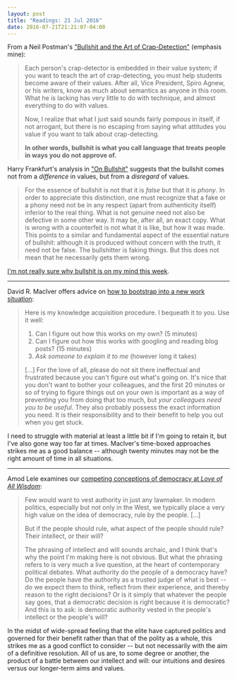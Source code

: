 ```yaml
---
layout: post
title: "Readings: 21 Jul 2016"
date: 2016-07-21T21:21:07-04:00
---
```


From a Neil Postman's ["Bullshit and the Art of Crap-Detection"](https://criticalsnips.wordpress.com/2007/07/22/neil-postman-bullshit-and-the-art-of-crap-detection/ "Bullshit and the Art of Crap-Detection") (emphasis mine):

> Each person's crap-detector is embedded in their value system; if you want to teach the art of crap-detecting, you must help students become aware of their values. After all, Vice President, Spiro Agnew, or his writers, know as much about semantics as anyone in this room. What he is lacking has very little to do with technique, and almost everything to do with values.
>
> Now, I realize that what I just said sounds fairly pompous in itself, if not arrogant, but there is no escaping from saying what attitudes you value if you want to talk about crap-detecting.
>
> **In other words, bullshit is what you call language that treats people in ways you do not approve of.**

Harry Frankfurt's analysis in ["On Bullshit"](http://www.stoa.org.uk/topics/bullshit/pdf/on-bullshit.pdf "On Bullshit") suggests that the bullshit comes not from a _difference_ in values, but from a _disregard_ of values.

> For the essence of bullshit is not that it is _false_ but that it is _phony_. In order to appreciate this distinction, one must recognize that a fake or a phony need not be in any respect (apart from authenticity itself) inferior to the real thing. What is not genuine need not also be defective in some other way. It may be, after all, an exact copy. What is wrong with a counterfeit is not what it is like, but how it was made. This points to a similar and fundamental aspect of the essential nature of bullshit: although it is produced without concern with the truth, it need not be false. The bullshitter is faking things. But this does not mean that he necessarily gets them wrong.

[I'm not really sure why bullshit is on my mind this week](https://en.wikipedia.org/wiki/2016_Republican_National_Convention).

----

David R. MacIver offers advice on [how to bootstrap into a new work situation](http://www.drmaciver.com/2013/08/how-did-you-get-started-so-quickly/ "How to quickly become effective when joining a new company"):

> Here is my knowledge acquisition procedure. I bequeath it to you. Use it well:
> 1. Can I figure out how this works on my own? (5 minutes)
> 2. Can I figure out how this works with googling and reading blog posts? (15 minutes)
> 3. _Ask someone to explain it to me_ (however long it takes)
>
> [...] For the love of all, please do not sit there ineffectual and frustrated because you can't figure out what's going on. It's nice that you don't want to bother your colleagues, and the first 20 minutes or so of trying to figure things out on your own is important as a way of preventing you from doing that too much, but _your colleagues need you to be useful_. They also probably possess the exact information you need. It is their responsibility and to their benefit to help you out when you get stuck.

I need to struggle with material at least a little bit if I'm going to retain it, but I've also gone way too far at times. MacIver's time-boxed approaches strikes me as a good balance -- although twenty minutes may not be the right amount of time in all situations.

----

Amod Lele examines our [competing conceptions of democracy at _Love of All Wisdom_](http://loveofallwisdom.com/blog/2016/07/the-will-of-the-people-and-the-intellect-of-the-people/ "The will of the people and the intellect of the people"):

> Few would want to vest authority in just any lawmaker. In modern politics, especially but not only in the West, we typically place a very high value on the idea of democracy, rule by the people. [...]
>
> But if the people should rule, what aspect of the people should rule? Their intellect, or their will?
>
> The phrasing of intellect and will sounds archaic, and I think that's why the point I'm making here is not obvious. But what the phrasing refers to is very much a live question, at the heart of contemporary political debates. What authority do the people of a democracy have? Do the people have the authority as a trusted judge of what is best -- do we expect them to think, reflect from their experience, and thereby reason to the right decisions? Or is it simply that whatever the people say goes, that a democratic decision is right because it is democratic? And this is to ask: is democratic authority vested in the people's intellect or the people's will?

In the midst of wide-spread feeling that the elite have captured politics and governed for their benefit rather than that of the polity as a whole, this strikes me as a good conflict to consider -- but not necessarily with the aim of a definitive resolution. All of us are, to some degree or another, the product of a battle between our intellect and will: our intuitions and desires versus our longer-term aims and values.
